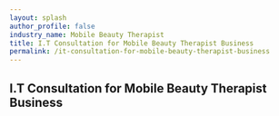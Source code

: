 ```yaml
---
layout: splash 
author_profile: false 
industry_name: Mobile Beauty Therapist
title: I.T Consultation for Mobile Beauty Therapist Business
permalink: /it-consultation-for-mobile-beauty-therapist-business
---
```


## I.T Consultation for Mobile Beauty Therapist Business